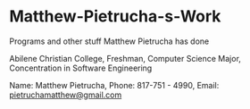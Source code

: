 # Matthew-Pietrucha-s-Work
Programs and other stuff Matthew Pietrucha has done

Abilene Christian College,
Freshman,
Computer Science Major,
Concentration in Software Engineering

Name: Matthew Pietrucha,
Phone: 817-751 - 4990,
Email: pietruchamatthew@gmail.com
